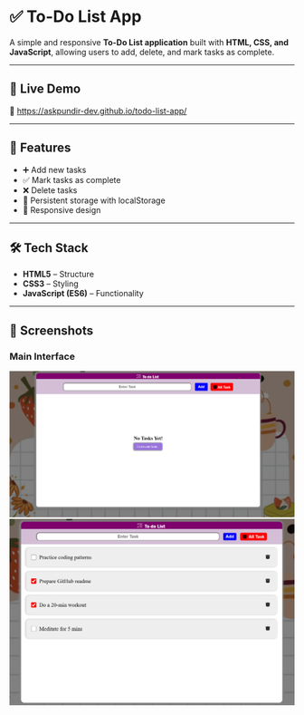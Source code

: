 # ✅ To-Do List App  

A simple and responsive **To-Do List application** built with **HTML, CSS, and JavaScript**, allowing users to add, delete, and mark tasks as complete.  

---

## 🚀 Live Demo  
🔗 https://askpundir-dev.github.io/todo-list-app/

---

## 📌 Features  
- ➕ Add new tasks  
- ✅ Mark tasks as complete  
- ❌ Delete tasks  
- 💾 Persistent storage with localStorage  
- 📱 Responsive design  

---

## 🛠️ Tech Stack  
- **HTML5** – Structure  
- **CSS3** – Styling  
- **JavaScript (ES6)** – Functionality  

---

## 📸 Screenshots  

### Main Interface  
<img src="screenshots/no-task-yet.png" alt="To-Do List no task" width="600"/>

<img src="screenshots/main-interface.png" alt="To-Do List App" width="600"/>